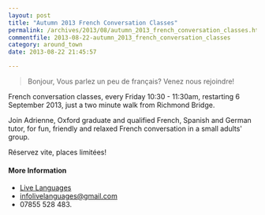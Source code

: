 ```yaml
---
layout: post
title: "Autumn 2013 French Conversation Classes"
permalink: /archives/2013/08/autumn_2013_french_conversation_classes.html
commentfile: 2013-08-22-autumn_2013_french_conversation_classes
category: around_town
date: 2013-08-22 21:45:57

---
```


> Bonjour,
>  Vous parlez un peu de français? Venez nous rejoindre!
> 
 French conversation classes, every Friday 10:30 - 11:30am, restarting 6 September 2013, just a two minute walk from Richmond Bridge.

Join Adrienne, Oxford graduate and qualified French, Spanish and German tutor, for fun, friendly and relaxed French conversation in a small adults' group.

Réservez vite, places limitées!

#### More Information

-   [Live Languages](/directory/school/201304231650)
-   <infolivelanguages@gmail.com>
-   07855 528 483.
